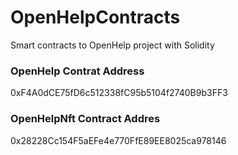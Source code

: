 #   OpenHelpContracts
Smart contracts to OpenHelp project with Solidity
### OpenHelp Contrat Address
0xF4A0dCE75fD6c512338fC95b5104f2740B9b3FF3
### OpenHelpNft Contract Addres
0x28228Cc154F5aEFe4e770FfE89EE8025ca978146
